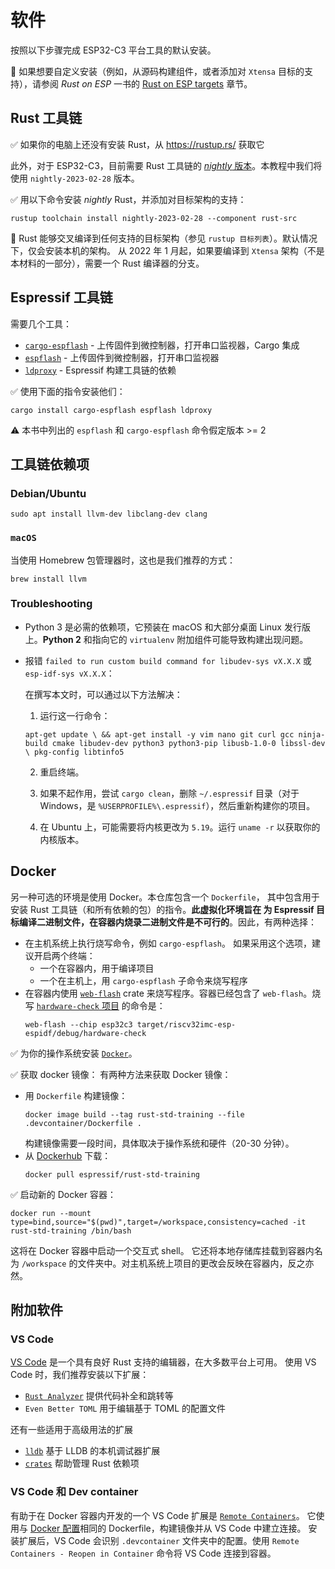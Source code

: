 # 软件

按照以下步骤完成 ESP32-C3 平台工具的默认安装。

🔎 如果想要自定义安装（例如，从源码构建组件，或者添加对 `Xtensa` 目标的支持），请参阅 *Rust on ESP* 一书的 [Rust on ESP targets](https://esp-rs.github.io/book/installation/index.html) 章节。

## Rust 工具链

✅ 如果你的电脑上还没有安装 Rust，从 <https://rustup.rs/> 获取它

此外，对于 ESP32-C3，目前需要 Rust 工具链的 [*nightly* 版本](https://rust-lang.github.io/rustup/concepts/channels.html#working-with-nightly-rust)。本教程中我们将使用 `nightly-2023-02-28` 版本。

✅ 用以下命令安装 *nightly* Rust，并添加对目标架构的支持：

```console
rustup toolchain install nightly-2023-02-28 --component rust-src
```

🔎 Rust 能够交叉编译到任何支持的目标架构（参见 `rustup 目标列表`）。默认情况下，仅会安装本机的架构。
从 2022 年 1 月起，如果要编译到 `Xtensa` 架构（不是本材料的一部分），需要一个 Rust 编译器的分支。

## Espressif 工具链

需要几个工具：
- [`cargo-espflash`](https://github.com/esp-rs/espflash/tree/main/cargo-espflash) - 上传固件到微控制器，打开串口监视器，Cargo 集成
- [`espflash`](https://github.com/esp-rs/espflash/tree/main/espflash) - 上传固件到微控制器，打开串口监视器
- [`ldproxy`](https://github.com/esp-rs/embuild/tree/master/ldproxy) - Espressif 构建工具链的依赖

✅ 使用下面的指令安装他们：

```console
cargo install cargo-espflash espflash ldproxy
```

⚠️ 本书中列出的 `espflash` 和 `cargo-espflash` 命令假定版本 >= 2

## 工具链依赖项

### Debian/Ubuntu

```console
sudo apt install llvm-dev libclang-dev clang
```
### `macOS`

当使用 Homebrew 包管理器时，这也是我们推荐的方式：
```console
brew install llvm
```

### Troubleshooting

- Python 3 是必需的依赖项，它预装在 macOS 和大部分桌面 Linux 发行版上。**Python 2** 和指向它的 `virtualenv` 附加组件可能导致构建出现问题。

- 报错 `failed to run custom build command for libudev-sys vX.X.X` 或 `esp-idf-sys vX.X.X`：

    在撰写本文时，可以通过以下方法解决：
    1. 运行这一行命令：

    `apt-get update \
    && apt-get install -y vim nano git curl gcc ninja-build cmake libudev-dev python3 python3-pip libusb-1.0-0 libssl-dev \
    pkg-config libtinfo5`

    2. 重启终端。

    3. 如果不起作用，尝试 `cargo clean`，删除 `~/.espressif` 目录（对于 Windows，是 `%USERPROFILE%\.espressif`），然后重新构建你的项目。

    4. 在 Ubuntu 上，可能需要将内核更改为 `5.19`。运行 `uname -r` 以获取你的内核版本。


## Docker

另一种可选的环境是使用 Docker。本仓库包含一个 `Dockerfile`，
其中包含用于安装 Rust 工具链（和所有依赖的包）的指令。**此虚拟化环境旨在
为 Espressif 目标编译二进制文件，在容器内烧录二进制文件是不可行的**。因此，有两种选择：
- 在主机系统上执行烧写命令，例如 `cargo-espflash`。 如果采用这个选项，建议开启两个终端：
    - 一个在容器内，用于编译项目
    - 一个在主机上，用 `cargo-espflash` 子命令来烧写程序
- 在容器内使用 [`web-flash`](https://github.com/esp-rs/esp-web-flash-server) crate 来烧写程序。容器已经包含了 `web-flash`。烧写 [`hardware-check` 项目](./02_4_hello_board.md) 的命令是：
   ```console
   web-flash --chip esp32c3 target/riscv32imc-esp-espidf/debug/hardware-check
   ```

✅ 为你的操作系统安装 [`Docker`](https://docs.docker.com/get-docker/)。

✅ 获取 docker 镜像： 有两种方法来获取 Docker 镜像：
- 用 `Dockerfile` 构建镜像：
    ```console
    docker image build --tag rust-std-training --file .devcontainer/Dockerfile .
    ```
    构建镜像需要一段时间，具体取决于操作系统和硬件（20-30 分钟）。
- 从 [Dockerhub](https://hub.docker.com/r/espressif/rust-std-training) 下载：
    ```console
    docker pull espressif/rust-std-training
    ```
✅ 启动新的 Docker 容器：
```console
docker run --mount type=bind,source="$(pwd)",target=/workspace,consistency=cached -it rust-std-training /bin/bash
```

这将在 Docker 容器中启动一个交互式 shell。
它还将本地存储库挂载到容器内名为 `/workspace` 的文件夹中。对主机系统上项目的更改会反映在容器内，反之亦然。

## 附加软件

### VS Code

[VS Code](https://code.visualstudio.com/) 是一个具有良好 Rust 支持的编辑器，在大多数平台上可用。
使用 VS Code 时，我们推荐安装以下扩展：

* [`Rust Analyzer`](https://rust-analyzer.github.io/) 提供代码补全和跳转等
* `Even Better TOML` 用于编辑基于 TOML 的配置文件

还有一些适用于高级用法的扩展

* [`lldb`](https://github.com/vadimcn/vscode-lldb) 基于 LLDB 的本机调试器扩展
* [`crates`](https://github.com/serayuzgur/crates) 帮助管理 Rust 依赖项

### VS Code 和 Dev container

有助于在 Docker 容器内开发的一个 VS Code 扩展是 [`Remote Containers`](https://github.com/Microsoft/vscode-remote-release)。
它使用与 [Docker 配置](#docker)相同的 Dockerfile，构建镜像并从 VS Code 中建立连接。
安装扩展后，VS Code 会识别 `.devcontainer` 文件夹中的配置。使用 `Remote Containers - Reopen in Container` 命令将 VS Code 连接到容器。
